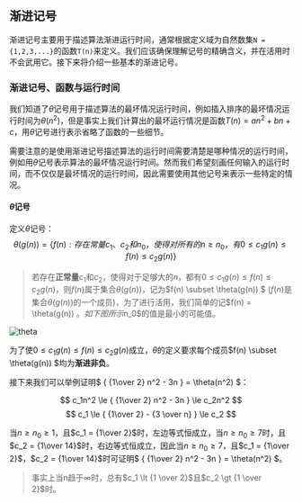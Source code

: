 ## 渐进记号

渐进记号主要用于描述算法渐进运行时间，通常根据定义域为自然数集`N = {1,2,3,...}`的函数`T(n)`来定义。我们应该确保理解记号的精确含义，并在活用时不会武用它。接下来将介绍一些基本的渐进记号。

### 渐进记号、函数与运行时间

我们知道了$\theta$记号用于描述算法的最坏情况运行时间，例如插入排序的最坏情况运行时间为$\theta(n^2)$，但是事实上我们计算出的最坏运行情况是函数$T(n) = an^2 + bn + c$，用$\theta$记号进行表示省略了函数的一些细节。

需要注意的是使用渐进记号描述算法的运行时间需要清楚是哪种情况的运行时间，例如用$\theta$记号表示算法的最坏情况运行时间。然而我们希望刻画任何输入的运行时间，而不仅仅是最坏情况的运行时间，因此需要使用其他记号来表示一些特定的情况。


#### $\theta$记号

定义$\theta$记号：
$$ \theta(g(n)) = \{ f(n) : 存在常量c_1、c_2和n_0，使得对所有的n \ge n_0，有0 \le c_1g(n) \le f(n) \le c_2g(n) \}$$

> 若存在**正常量**$c_1$和$c_2$，使得对于足够大的$n$，都有$0 \le c_1g(n) \le f(n) \le c_2g(n)$，则$f(n)$属于集合$\theta(g(n))$，记为$f(n) \subset \theta(g(n)) $      ($f(n)$是集合$\theta(g(n))$的一个成员)，为了进行活用，我们简单的记$f(n) = \theta(g(n)) $。如下图所示$n_0$的值是最小的可能值。

![theta](https://raw.githubusercontent.com/ziyi2/algorithms-javascript/master/img/function-growth/theta.png)

为了使$0 \le c_1g(n) \le f(n) \le c_2g(n)$成立，$\theta$的定义要求每个成员$f(n) \subset \theta(g(n)) $均为**渐进非负**。

接下来我们可以举例证明$ { {1\over 2} n^2 - 3n }  =       \theta(n^2) $：

$$  c_1n^2 \le { {1\over 2} n^2 - 3n } \le c_2n^2 $$
$$  c_1 \le { {1\over 2}  - {3 \over n} } \le c_2 $$

当$n \ge n_0 \ge 1$，且$c_1  = {1\over 2}$时，左边等式恒成立，当$n \ge n_0 \ge 7$时，且$c_2  = {1\over 14}$时，右边等式恒成立，因此当$n \ge n_0 \ge 7$，且$c_1  = {1\over 2}$，$c_2  = {1\over 14}$时可证明$ { {1\over 2} n^2 - 3n }  =       \theta(n^2) $。

>事实上当n趋于$\infty$时，总有$c_1 \lt {1 \over 2}$且$c_2 \gt {1 \over 2}$时。




